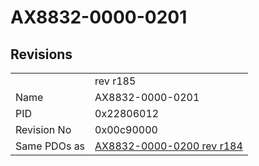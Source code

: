 # AX8832-0000-0201

## Revisions
<table>
<tr>
<td></td>
<td>rev r185</td>
</tr>
<tr>
<td>Name</td>
<td>AX8832-0000-0201</td>
</tr>
<tr>
<td>PID</td>
<td>0x22806012</td>
</tr>
<tr>
<td>Revision No</td>
<td>0x00c90000</td>
</tr>
<tr>
<td>Same PDOs as</td>
<td><a href="AX8832-0000-0200.md">AX8832-0000-0200 rev r184</a></td>
</tr>
</table>
